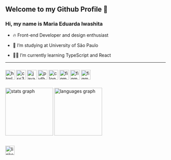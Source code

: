 ## Welcome to my Github Profile 🙂

<h3>Hi, my name is Maria Eduarda Iwashita</h3>

- 🔥 Front-end Developer and design enthusiast

- 🔭 I’m studying at University of São Paulo

- 👨‍💻 I’m currently learning TypeScript and React 

---

###

<div align="left">
  <img src="https://cdn.jsdelivr.net/gh/devicons/devicon/icons/html5/html5-original.svg" height="30" alt="html5 logo"  />
  <img src="https://cdn.jsdelivr.net/gh/devicons/devicon/icons/css3/css3-original.svg" height="30" alt="css3 logo"  />
  <img src="https://cdn.jsdelivr.net/gh/devicons/devicon/icons/javascript/javascript-original.svg" height="30" alt="javascript logo"  />
  <img src="https://cdn.jsdelivr.net/gh/devicons/devicon/icons/python/python-original.svg" height="30" alt="python logo"  />
  <img src="https://cdn.jsdelivr.net/gh/devicons/devicon/icons/c/c-original.svg" height="30" alt="c logo"  />
  <img src="https://cdn.jsdelivr.net/gh/devicons/devicon/icons/figma/figma-original.svg" height="30" alt="figma logo"  />
  <img src="https://cdn.jsdelivr.net/gh/devicons/devicon/icons/tailwindcss/tailwindcss-original.svg" height="30" alt="figma logo"  />
  <img src="https://cdn.jsdelivr.net/gh/devicons/devicon/icons/unity/unity-original.svg" height="30" alt="figma logo"  />
</div>

###

<div align="left">
  <img src="https://github-readme-stats.vercel.app/api?username=mjepis7&hide_title=false&hide_rank=false&show_icons=true&include_all_commits=true&count_private=true&disable_animations=false&theme=radical&locale=en&hide_border=false&order=1&rank_icon=github" height="150" alt="stats graph"  />
  <img src="https://github-readme-stats.vercel.app/api/top-langs?username=mjepis7&locale=en&hide_title=false&layout=compact&card_width=320&langs_count=5&theme=radical&hide_border=false&order=2" height="150" alt="languages graph"  />
</div>

##

<div align="left">
  <a href="https://www.linkedin.com/in/maria-eduarda-iwashita/" target="_blank">
    <img src="https://img.shields.io/static/v1?message=LinkedIn&logo=linkedin&label=&color=0077B5&logoColor=white&labelColor=&style=for-the-badge" height="29" alt="linkedin logo"  />
  </a>
</div>
